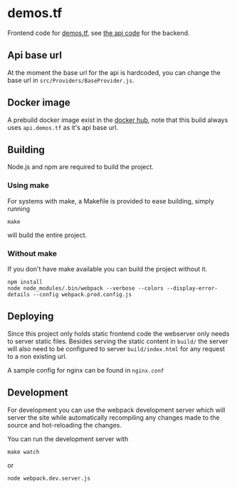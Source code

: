 # demos.tf

Frontend code for [demos.tf](http://demos.tf), see [the api code](https://github.com/demostf/api) for the backend.

## Api base url

At the moment the base url for the api is hardcoded, you can change the base url in `src/Providers/BaseProvider.js`.

## Docker image

A prebuild docker image exist in the [docker hub](https://hub.docker.com/r/demostf/demos.tf/), note that this build always uses `api.demos.tf` as it's api base url.

## Building

Node.js and npm are required to build the project.

### Using make

For systems with make, a Makefile is provided to ease building, simply running

```
make
```

will build the entire project.

### Without make

If you don't have make available you can build the project without it.

```
npm install
node node_modules/.bin/webpack --verbose --colors --display-error-details --config webpack.prod.config.js
```

## Deploying

Since this project only holds static frontend code the webserver only needs to server static files.
Besides serving the static content in `build/` the server will also need to be configured to server `build/index.html` for any request to a non existing url.

A sample config for nginx can be found in `nginx.conf`

## Development

For development you can use the webpack development server which will server the site while automatically recompiling
any changes made to the source and hot-reloading the changes.

You can run the development server with

```
make watch
```

or 

```
node webpack.dev.server.js
```
